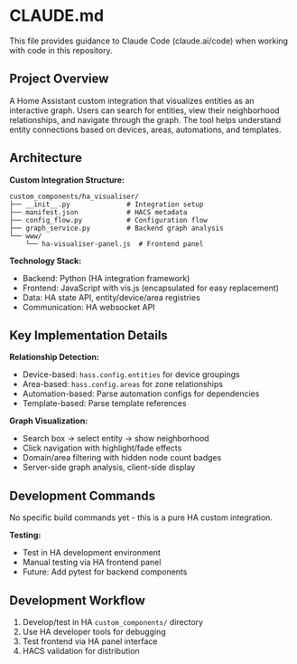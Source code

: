 # CLAUDE.md

This file provides guidance to Claude Code (claude.ai/code) when working with code in this repository.

## Project Overview

A Home Assistant custom integration that visualizes entities as an interactive graph. Users can search for entities, view their neighborhood relationships, and navigate through the graph. The tool helps understand entity connections based on devices, areas, automations, and templates.

## Architecture

**Custom Integration Structure:**
```
custom_components/ha_visualiser/
├── __init__.py              # Integration setup
├── manifest.json            # HACS metadata  
├── config_flow.py           # Configuration flow
├── graph_service.py         # Backend graph analysis
└── www/
    └── ha-visualiser-panel.js  # Frontend panel
```

**Technology Stack:**
- Backend: Python (HA integration framework)
- Frontend: JavaScript with vis.js (encapsulated for easy replacement)
- Data: HA state API, entity/device/area registries
- Communication: HA websocket API

## Key Implementation Details

**Relationship Detection:**
- Device-based: `hass.config.entities` for device groupings
- Area-based: `hass.config.areas` for zone relationships  
- Automation-based: Parse automation configs for dependencies
- Template-based: Parse template references

**Graph Visualization:**
- Search box → select entity → show neighborhood
- Click navigation with highlight/fade effects
- Domain/area filtering with hidden node count badges
- Server-side graph analysis, client-side display

## Development Commands

No specific build commands yet - this is a pure HA custom integration.

**Testing:**
- Test in HA development environment
- Manual testing via HA frontend panel
- Future: Add pytest for backend components

## Development Workflow

1. Develop/test in HA `custom_components/` directory
2. Use HA developer tools for debugging
3. Test frontend via HA panel interface
4. HACS validation for distribution